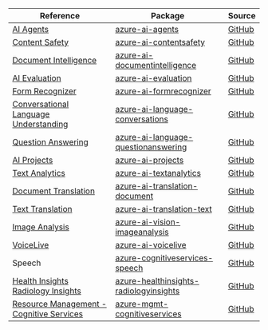 | Reference | Package | Source |
|---|---|---|
|[AI Agents](ai-agents-readme.md)|[azure-ai-agents](https://pypi.org/project/azure-ai-agents)|[GitHub](https://github.com/Azure/azure-sdk-for-python/blob/main/sdk/ai/azure-ai-agents)|
|[Content Safety](ai-contentsafety-readme.md)|[azure-ai-contentsafety](https://pypi.org/project/azure-ai-contentsafety)|[GitHub](https://github.com/Azure/azure-sdk-for-python/blob/main/sdk/contentsafety/azure-ai-contentsafety)|
|[Document Intelligence](ai-documentintelligence-readme.md)|[azure-ai-documentintelligence](https://pypi.org/project/azure-ai-documentintelligence)|[GitHub](https://github.com/Azure/azure-sdk-for-python/blob/main/sdk/documentintelligence/azure-ai-documentintelligence)|
|[AI Evaluation](ai-evaluation-readme.md)|[azure-ai-evaluation](https://pypi.org/project/azure-ai-evaluation)|[GitHub](https://github.com/Azure/azure-sdk-for-python/blob/main/sdk/evaluation/azure-ai-evaluation)|
|[Form Recognizer](ai-formrecognizer-readme.md)|[azure-ai-formrecognizer](https://pypi.org/project/azure-ai-formrecognizer)|[GitHub](https://github.com/Azure/azure-sdk-for-python/blob/main/sdk/formrecognizer/azure-ai-formrecognizer)|
|[Conversational Language Understanding](ai-language-conversations-readme.md)|[azure-ai-language-conversations](https://pypi.org/project/azure-ai-language-conversations)|[GitHub](https://github.com/Azure/azure-sdk-for-python/blob/main/sdk/cognitivelanguage/azure-ai-language-conversations)|
|[Question Answering](ai-language-questionanswering-readme.md)|[azure-ai-language-questionanswering](https://pypi.org/project/azure-ai-language-questionanswering)|[GitHub](https://github.com/Azure/azure-sdk-for-python/blob/main/sdk/cognitivelanguage/azure-ai-language-questionanswering)|
|[AI Projects](ai-projects-readme.md)|[azure-ai-projects](https://pypi.org/project/azure-ai-projects)|[GitHub](https://github.com/Azure/azure-sdk-for-python/blob/main/sdk/ai/azure-ai-projects)|
|[Text Analytics](ai-textanalytics-readme.md)|[azure-ai-textanalytics](https://pypi.org/project/azure-ai-textanalytics)|[GitHub](https://github.com/Azure/azure-sdk-for-python/blob/main/sdk/textanalytics/azure-ai-textanalytics)|
|[Document Translation](ai-translation-document-readme.md)|[azure-ai-translation-document](https://pypi.org/project/azure-ai-translation-document)|[GitHub](https://github.com/Azure/azure-sdk-for-python/blob/main/sdk/translation/azure-ai-translation-document)|
|[Text Translation](ai-translation-text-readme.md)|[azure-ai-translation-text](https://pypi.org/project/azure-ai-translation-text)|[GitHub](https://github.com/Azure/azure-sdk-for-python/blob/main/sdk/translation/azure-ai-translation-text)|
|[Image Analysis](ai-vision-imageanalysis-readme.md)|[azure-ai-vision-imageanalysis](https://pypi.org/project/azure-ai-vision-imageanalysis)|[GitHub](https://github.com/Azure/azure-sdk-for-python/blob/main/sdk/vision/azure-ai-vision-imageanalysis)|
|[VoiceLive](ai-voicelive-readme.md)|[azure-ai-voicelive](https://pypi.org/project/azure-ai-voicelive)|[GitHub](https://github.com/Azure/azure-sdk-for-python/blob/main/sdk/ai/azure-ai-voicelive)|
|Speech|[azure-cognitiveservices-speech](https://pypi.org/project/azure-cognitiveservices-speech)|[GitHub](https://github.com/Azure/azure-sdk-for-python/blob/main/)|
|[Health Insights Radiology Insights](healthinsights-radiologyinsights-readme.md)|[azure-healthinsights-radiologyinsights](https://pypi.org/project/azure-healthinsights-radiologyinsights)|[GitHub](https://github.com/Azure/azure-sdk-for-python/blob/main/sdk/healthinsights/azure-healthinsights-radiologyinsights)|
|[Resource Management - Cognitive Services](mgmt-cognitiveservices-readme.md)|[azure-mgmt-cognitiveservices](https://pypi.org/project/azure-mgmt-cognitiveservices)|[GitHub](https://github.com/Azure/azure-sdk-for-python/blob/main/sdk/cognitiveservices/azure-mgmt-cognitiveservices)|
